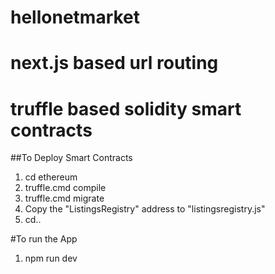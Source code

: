 # hellonetmarket

# next.js based url routing
# truffle based solidity smart contracts



##To Deploy Smart Contracts
1. cd ethereum
2. truffle.cmd compile
3. truffle.cmd migrate
4. Copy the "ListingsRegistry" address to "listingsregistry.js"
5. cd..

#To run the App
1. npm run dev